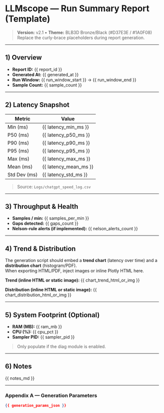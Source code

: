 # LLMscope — Run Summary Report (Template)

> **Version:** v2.1 • **Theme:** BLB3D Bronze/Black (#D37E3E / #1A0F08)  
> Replace the curly-brace placeholders during report generation.

---

## 1) Overview
- **Report ID:** {{ report_id }}
- **Generated At:** {{ generated_at }}
- **Run Window:** {{ run_window_start }} → {{ run_window_end }}
- **Sample Count:** {{ sample_count }}

---

## 2) Latency Snapshot
| Metric | Value |
|---|---|
| Min (ms) | {{ latency_min_ms }} |
| P50 (ms) | {{ latency_p50_ms }} |
| P90 (ms) | {{ latency_p90_ms }} |
| P95 (ms) | {{ latency_p95_ms }} |
| Max (ms) | {{ latency_max_ms }} |
| Mean (ms) | {{ latency_mean_ms }} |
| Std Dev (ms) | {{ latency_std_ms }} |

> Source: `Logs/chatgpt_speed_log.csv`

---

## 3) Throughput & Health
- **Samples / min:** {{ samples_per_min }}
- **Gaps detected:** {{ gaps_count }}
- **Nelson-rule alerts (if implemented):** {{ nelson_alerts_count }}

---

## 4) Trend & Distribution
The generation script should embed a **trend chart** (latency over time) and a **distribution chart** (histogram/PDF).  
When exporting HTML/PDF, inject images or inline Plotly HTML here.

**Trend (inline HTML or static image):**
{{ chart_trend_html_or_img }}

**Distribution (inline HTML or static image):**
{{ chart_distribution_html_or_img }}

---

## 5) System Footprint (Optional)
- **RAM (MB):** {{ ram_mb }}
- **CPU (%):** {{ cpu_pct }}
- **Sampler PID:** {{ sampler_pid }}

> Only populate if the diag module is enabled.

---

## 6) Notes
{{ notes_md }}

---

### Appendix A — Generation Parameters
```json
{{ generation_params_json }}
```
